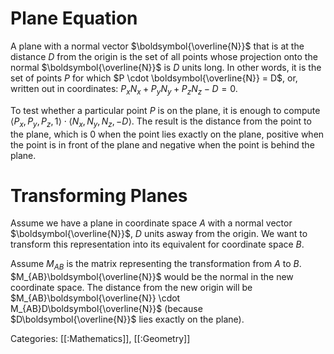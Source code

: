 # Plane Equation

A plane with a normal vector $\boldsymbol{\overline{N}}$ that is at the distance $D$ from the origin is the set of all points whose projection onto the 
normal $\boldsymbol{\overline{N}}$ is $D$ units long. In other words, it is the set of points $P$ for which
$P \cdot \boldsymbol{\overline{N}} = D$, or, written out in coordinates: $P_{x}N_{x} + P_{y}N_{y} + P_{z}N_{z} - D = 0$.

To test whether a particular point $P$ is on the plane, it is enough to compute
$\langle P_{x}, P_{y}, P_{z}, 1 \rangle \cdot \langle N_{x}, N_{y}, N_{z}, -D \rangle$. The result is the distance from the point to the plane,
which is $0$ when the point lies exactly on the plane, positive when the point is in front of the plane and negative when 
the point is behind the plane.

# Transforming Planes

Assume we have a plane in coordinate space $A$ with a normal vector $\boldsymbol{\overline{N}}$, $D$ units asway from the origin. We
want to transform this representation into its equivalent for coordinate space $B$.

Assume $M_{AB}$ is the matrix representing the transformation from $A$ to $B$. $M_{AB}\boldsymbol{\overline{N}}$ would be the normal in
the new coordinate space.
The distance from the new origin will be $M_{AB}\boldsymbol{\overline{N}} \cdot M_{AB}D\boldsymbol{\overline{N}}$
(because $D\boldsymbol{\overline{N}}$ lies exactly on the plane).


Categories: [[:Mathematics]], [[:Geometry]]
